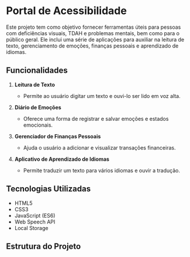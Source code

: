 # Portal de Acessibilidade

Este projeto tem como objetivo fornecer ferramentas úteis para pessoas com deficiências visuais, TDAH e problemas mentais, bem como para o público geral. Ele inclui uma série de aplicações para auxiliar na leitura de texto, gerenciamento de emoções, finanças pessoais e aprendizado de idiomas.

## Funcionalidades

1. **Leitura de Texto**
   - Permite ao usuário digitar um texto e ouvi-lo ser lido em voz alta.

2. **Diário de Emoções**
   - Oferece uma forma de registrar e salvar emoções e estados emocionais.

3. **Gerenciador de Finanças Pessoais**
   - Ajuda o usuário a adicionar e visualizar transações financeiras.

4. **Aplicativo de Aprendizado de Idiomas**
   - Permite traduzir um texto para vários idiomas e ouvir a tradução.

## Tecnologias Utilizadas

- HTML5
- CSS3
- JavaScript (ES6)
- Web Speech API
- Local Storage

## Estrutura do Projeto

